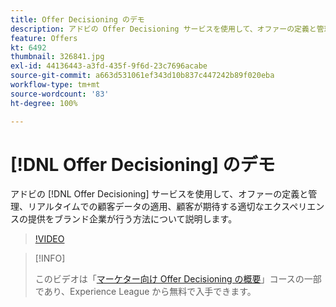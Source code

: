 ```yaml
---
title: Offer Decisioning のデモ
description: アドビの Offer Decisioning サービスを使用して、オファーの定義と管理、リアルタイムでの顧客データの適用、顧客が期待する適切なエクスペリエンスの提供をブランド企業が行う方法について説明します。
feature: Offers
kt: 6492
thumbnail: 326841.jpg
exl-id: 44136443-a3fd-435f-9f6d-23c7696acabe
source-git-commit: a663d531061ef343d10b837c447242b89f020eba
workflow-type: tm+mt
source-wordcount: '83'
ht-degree: 100%

---
```


# [!DNL Offer Decisioning] のデモ

アドビの [!DNL Offer Decisioning] サービスを使用して、オファーの定義と管理、リアルタイムでの顧客データの適用、顧客が期待する適切なエクスペリエンスの提供をブランド企業が行う方法について説明します。

>[!VIDEO](https://video.tv.adobe.com/v/326841?quality=12&learn=on)

>[!INFO]
>
> このビデオは「[マーケター向け Offer Decisioning の概要](https://experienceleague.adobe.com/?recommended=ExperiencePlatform-U-1-2020.1.offerdecisioning?lang=ja)」コースの一部であり、Experience League から無料で入手できます。
